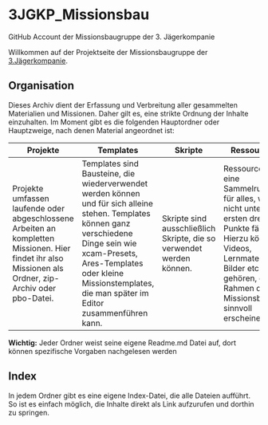 # 3JGKP_Missionsbau
GitHub Account der Missionsbaugruppe der 3. Jägerkompanie

Willkommen auf der Projektseite der Missionsbaugruppe der [3.Jägerkompanie](http://www.3.xn--jgerkompanie-gcb.de).

## Organisation
Dieses Archiv dient der Erfassung und Verbreitung aller gesammelten Materialien und Missionen. Daher gilt es, eine strikte Ordnung der Inhalte einzuhalten. Im Moment gibt es die folgenden Hauptordner oder Hauptzweige, nach denen Material angeordnet ist:

|Projekte|Templates|Skripte|Ressourcen|
|---|---|---|---|
| Projekte umfassen laufende oder abgeschlossene Arbeiten an kompletten Missionen. Hier findet ihr also Missionen als Ordner, zip-Archiv oder pbo-Datei. | Templates sind Bausteine, die wiederverwendet werden können und für sich alleine stehen. Templates können ganz verschiedene Dinge sein wie xcam-Presets, Ares-Templates oder kleine Missionstemplates, die man später im Editor zusammenführen kann. | Skripte sind ausschließlich Skripte, die so verwendet werden können. | Ressourcen ist eine Sammelrubrik für alles, was nicht unter die ersten drei Punkte fällt. Hierzu können Videos, Lernmaterialien, Bilder etc. gehören, die im Rahmen des Missionsbaus sinnvoll erscheinen. |

**Wichtig:** Jeder Ordner weist seine eigene Readme.md Datei auf, dort können spezifische Vorgaben nachgelesen werden

## Index
In jedem Ordner gibt es eine eigene Index-Datei, die alle Dateien aufführt. So ist es einfach möglich, die Inhalte direkt als Link aufzurufen und dorthin zu springen.

